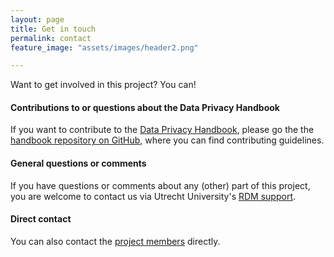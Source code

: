 ```yaml
---
layout: page
title: Get in touch
permalink: contact
feature_image: "assets/images/header2.png"

---
```


Want to get involved in this project? You can!

#### Contributions to or questions about the Data Privacy Handbook
If you want to contribute to the <a href="handbook" target="_blank">Data Privacy Handbook</a>, please go the the <a href='https://github.com/UtrechtUniversity/dataprivacyhandbook/blob/main/CONTRIBUTING.md' target='_blank'>handbook repository on GitHub</a>, where you can find contributing guidelines.

#### General questions or comments
If you have questions or comments about any (other) part of this project, you are welcome to contact us via Utrecht University's <a href='https://www.uu.nl/en/research/research-data-management/contact-us' target='_blank'>RDM support</a>.

#### Direct contact
You can also contact the <a href="about/people" target="_blank">project members</a> directly.
